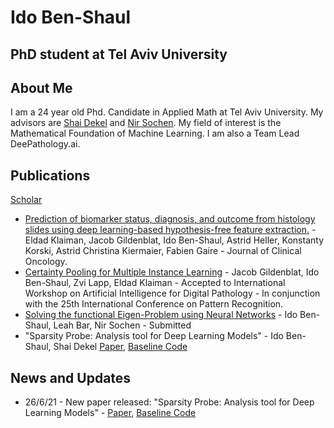 
# Ido Ben-Shaul
## PhD student at Tel Aviv University

## About Me
I am a 24 year old Phd. Candidate in Applied Math at Tel Aviv University. My advisors are [Shai Dekel](https://www.shaidekel.com/) and [Nir Sochen](http://www.math.tau.ac.il/~sochen/). My field of interest is the Mathematical Foundation of Machine Learning. I am also a Team Lead DeePathology.ai.

## Publications
[Scholar](https://scholar.google.com/citations?user=ArjvABYAAAAJ&hl=en)

- [Prediction of biomarker status, diagnosis, and outcome from histology slides using deep learning-based hypothesis-free feature extraction.](https://ascopubs.org/doi/abs/10.1200/JCO.2019.37.15_suppl.3140)  - Eldad Klaiman, Jacob Gildenblat, Ido Ben-Shaul, Astrid Heller, Konstanty Korski, Astrid Christina Kiermaier, Fabien Gaire -  Journal of Clinical Oncology.  
- [Certainty Pooling for Multiple Instance Learning](https://link.springer.com/chapter/10.1007%2F978-3-030-68763-2_11)  - Jacob Gildenblat, Ido Ben-Shaul, Zvi Lapp, Eldad Klaiman - Accepted to International Workshop on Artificial Intelligence for Digital Pathology - In conjunction with the 25th  International Conference on Pattern Recognition.  
- [Solving the functional Eigen-Problem using Neural Networks](https://arxiv.org/abs/2007.10205) - Ido Ben-Shaul, Leah Bar, Nir Sochen -  Submitted
- "Sparsity Probe: Analysis tool for Deep Learning Models" - Ido Ben-Shaul, Shai Dekel [Paper](https://arxiv.org/abs/2105.06849),  [Baseline Code](https://github.com/idobenshaul10/SparsityProbe)

## News and Updates
-   26/6/21 - New paper released:  "Sparsity Probe: Analysis tool for Deep Learning Models" -  [Paper](https://arxiv.org/abs/2105.06849),  [Baseline Code](https://github.com/idobenshaul10/SparsityProbe)
